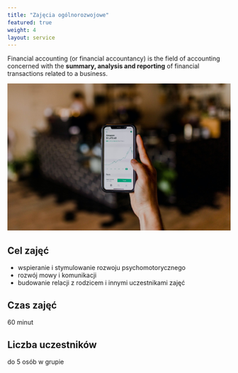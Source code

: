 ```yaml
---
title: "Zajęcia ogólnorozwojowe"
featured: true
weight: 4
layout: service
---
```


Financial accounting (or financial accountancy) is the field of accounting concerned with the **summary, analysis and reporting** of financial transactions related to a business.

![Accounting Services](/images/austin-distel-nGc5RT2HmF0-unsplash.jpg)

## Cel zajęć

* wspieranie i stymulowanie rozwoju psychomotorycznego
* rozwój mowy i komunikacji
* budowanie relacji z rodzicem i innymi uczestnikami zajęć

## Czas zajęć

60 minut

## Liczba uczestników

do 5 osób w grupie

